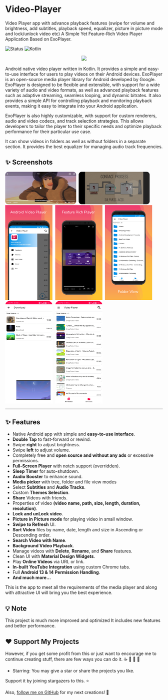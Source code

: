 # Video-Player
Video Player app with advance playback features (swipe for volume and brightness, add subtitles, playback speed, equalizer, picture in picture mode and lock/unlock video etc)
A Simple Yet Feature-Rich Video Player Application Based on ExoPlayer.

![Status](https://img.shields.io/badge/Status-Active-brightgreen)  ![Kotlin](https://img.shields.io/badge/Kotlin-100%25-brightgreen)

<div align="center">

<img src="https://i.ibb.co/RTh1c7y/video-player.png" height="150" />

</div>



Android native video player written in Kotlin. It provides a simple and easy-to-use interface for users to play videos on their Android devices.
ExoPlayer is an open-source media player library for Android developed by Google. ExoPlayer is designed to be flexible and extensible, with support for a wide variety of audio and video formats, as well as advanced playback features such as adaptive streaming, seamless looping, and dynamic bitrates. It also provides a simple API for controlling playback and monitoring playback events, making it easy to integrate into your Android application.

ExoPlayer is also highly customizable, with support for custom renderers, audio and video codecs, and track selection strategies. This allows developers to tailor the player to their specific needs and optimize playback performance for their particular use case.

It can show videos in folders as well as without folders in a separate section. It provides the best equalizer for managing audio track frequencies.

## ✨ Screenshots

<kbd>
  <img src="https://raw.githubusercontent.com/HarshAndroid/VideoPlayer/master/screenshots/7.png" width=45% height=30%/>
  <img src="https://raw.githubusercontent.com/HarshAndroid/VideoPlayer/master/screenshots/6.png" width=45% height=30%/>
  <img src="https://raw.githubusercontent.com/HarshAndroid/VideoPlayer/master/screenshots/1.png" width=30% height=30%/>
  <img src="https://raw.githubusercontent.com/HarshAndroid/VideoPlayer/master/screenshots/8.png" width=30% height=30%/>
  <img src="https://raw.githubusercontent.com/HarshAndroid/VideoPlayer/master/screenshots/3.png" width=30% height=30%/>
  <img src="https://raw.githubusercontent.com/HarshAndroid/VideoPlayer/master/screenshots/4.png" width=30% height=25%/>
  <img src="https://raw.githubusercontent.com/HarshAndroid/VideoPlayer/master/screenshots/5.png" width=30% height=25%/>
</kbd>

---

## ✨ Features

- Native Android app with simple and **easy-to-use interface**.
- **Double Tap** to fast-forward or rewind.
- Swipe **right** to adjust brightness.
- Swipe **left** to adjust volume.
- Completely free and **open source and without any ads** or excessive permissions.
- **Full-Screen Player** with notch support (overridden).
- **Sleep Timer** for auto-shutdown.
- **Audio Booster** to enhance sound.
- **Media picker** with tree, folder and file view modes
- Select **Subtitles** and **Audio Tracks**.
- Custom **Themes Selection**.
- **Share** Videos with friends.
- Properties of video **(video name, path, size, length, duration, resolution)**.
- **Lock and unLock video**.
- **Picture in Picture mode** for playing video in small window.
- **Swipe to Refresh** UI.
- **Sort Video** files by name, date, length and size in Ascending or Descending order.
- **Search Video with Name**.
- **Background Video Playback**.
- Manage videos with **Delete**, **Rename**, and **Share** features.
- Clean UI with **Material Design Widgets**.
- Play **Online Videos** via URL or link.
- **In-built YouTube Integration** using custom Chrome tabs.
- Full **Android 13 & 14 Permission Handling**.
- **And much more...**

This is the app to meet all the requirements of the media player and along with attractive UI will bring you the best experience.

## 💡 Note

This project is much more improved and optimized It includes new features and better performance.

## :heart: Support My Projects 
However, if you get some profit from this or just want to encourage me to continue creating stuff, there are few ways you can do it. :coffee: :hamburger: :fries: :apple:

* Starring: You may give a star or share the projects you like.

Support it by joining stargazers to this. ⭐

Also, [follow me on GitHub](https://github.com/SultanAyubi360) for my next creations! 🤩

